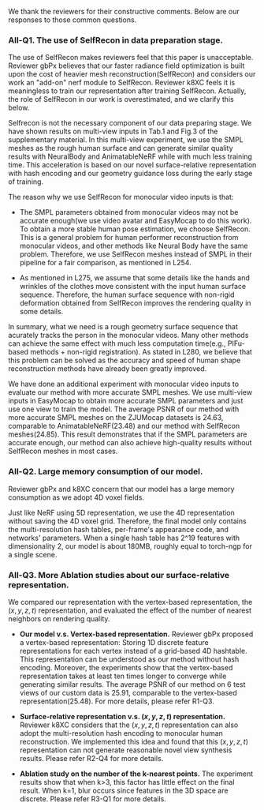 We thank the reviewers for their constructive comments. Below are our responses to those common questions.

### **All-Q1. The use of SelfRecon in data preparation stage.**
The use of SelfRecon makes reviewers feel that this paper is unacceptable. Reviewer gbPx believes that our faster radiance field optimization is built upon the cost of heavier mesh reconstruction(SelfRecon) and considers our work an "add-on" nerf module to SelfRecon. Reviewer k8XC feels it is meaningless to train our representation after training SelfRecon. Actually, the role of SelfRecon in our work is overestimated, and we clarify this below.

Selfrecon is not the necessary component of our data preparing stage. We have shown results on multi-view inputs in Tab.1 and Fig.3 of the supplementary material. In this multi-view experiment, we use the SMPL meshes as the rough human surface and can generate similar quality results with NeuralBody and AnimatableNeRF while with much less training time. This acceleration is based on our novel surface-relative representation with hash encoding and our geometry guidance loss during the early stage of training.

The reason why we use SelfRecon for monocular video inputs is that: 

- The SMPL parameters obtained from monocular videos may not be accurate enough(we use video avatar and EasyMocap to do this work). To obtain a more stable human pose estimation, we choose SelfRecon. This is a general problem for human performer reconstruction from monocular videos, and other methods like Neural Body have the same problem. Therefore, we use SelfRecon meshes instead of SMPL in their pipeline for a fair comparison, as mentioned in L254.

- As mentioned in L275, we assume that some details like the hands and wrinkles of the clothes move consistent with the input human surface sequence. Therefore, the human surface sequence with non-rigid deformation obtained from SelfRecon improves the rendering quality in some details.

In summary, what we need is a rough geometry surface sequence that acurately tracks the person in the monocular videos. Many other methods can achieve the same effect with much less computation time(e.g., PIFu-based methods + non-rigid registration). As stated in L280, we believe that this problem can be solved as the accuracy and speed of human shape reconstruction methods have already been greatly improved.

We have done an additional experiment with monocular video inputs to evaluate our method with more accurate SMPL meshes. We use multi-view inputs in EasyMocap to obtain more accurate SMPL parameters and just use one view to train the model. The average PSNR of our method with more accurate SMPL meshes on the ZJUMocap datasets is 24.63, comparable to AnimatableNeRF(23.48) and our method with SelfRecon meshes(24.85). This result demonstrates that if the SMPL parameters are accurate enough, our method can also achieve high-quality results without SelfRecon meshes in most cases.

### **All-Q2. Large memory consumption of our model.**
Reviewer gbPx and k8XC concern that our model has a large memory consumption as we adopt 4D voxel fields.

Just like NeRF using 5D representation, we use the 4D representation without saving the 4D voxel grid. Therefore, the final model only contains the multi-resolution hash tables, per-frame's appearance code, and networks' parameters. When a single hash table has 2^19 features with dimensionality 2, our model is about 180MB, roughly equal to torch-ngp for a single scene.

### **All-Q3. More Ablation studies about our surface-relative representation.**
We compared our representation with the vertex-based representation, the $(x,y,z,t)$ representation, and evaluated the effect of the number of nearest neighbors on rendering quality.
- **Our model v.s. Vertex-based representation.** 
Reviewer gbPx proposed a vertex-based representation: Storing 1D discrete feature representations for each vertex instead of a grid-based 4D hashtable. This representation can be understood as our method without hash encoding.
Moreover, the experiments show that the vertex-based representation takes at least ten times longer to converge while generating similar results. The average PSNR of our method on 6 test views of our custom data is 25.91, comparable to the vertex-based representation(25.48). For more details, please refer R1-Q3.

- **Surface-relative representation v.s. $(x,y,z,t)$ representation.** 
Reviewer k8XC considers that the $(x,y,z,t)$ representation can also adopt the multi-resolution hash encoding to monocular human reconstruction. We implemented this idea and found that this $(x,y,z,t)$ representation can not generate reasonable novel view synthesis results. Please refer R2-Q4 for more details.
- **Ablation study on the number of the k-nearest points.**
 The experiment results show that when k>3, this factor has little effect on the final result. When k=1, blur occurs since features in the 3D space are discrete. Please refer R3-Q1 for more details.

